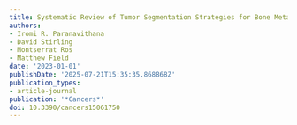 ```yaml
---
title: Systematic Review of Tumor Segmentation Strategies for Bone Metastases
authors:
- Iromi R. Paranavithana
- David Stirling
- Montserrat Ros
- Matthew Field
date: '2023-01-01'
publishDate: '2025-07-21T15:35:35.868868Z'
publication_types:
- article-journal
publication: '*Cancers*'
doi: 10.3390/cancers15061750
---
```

